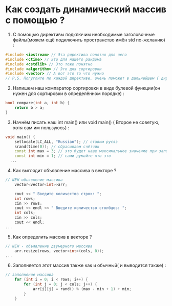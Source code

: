 # Как создать динамический массив с помощью <vector> ?
1. С помощью директивы подключим необходимые заголовочные файлы(можем ещё подключить пространство имён std по-желанию) :
```cpp
#include <iostream> // Эта директива понятно для чего
#include <ctime> // Это для нашего рандома
#include <cstdlib> // Это тоже понятно
#include <algorithm> // Это для сортировки
#include <vector> // А вот это то что нужно
// P.S. Погуглите по каждой директиве, очень поможет в дальнейшем ( директива это #include <...>)
```

2. Напишем наш компаратор сортировки в виде булевой функции(он нужен для сортировки в определённом порядке) :
```cpp
bool compare(int a, int b) {
    return b > a;
}
```

3. Начнём писать наш int main() или void main() ( Второе не советую, хотя сам им пользуюсь) : 
```cpp
void main() {
    setlocale(LC_ALL, "Russian"); // ставим русяз
    srand(time(0)); // сбрасываем счётчик
    const int max = 3; // это будет наше максимальное значение при заполнении массива
    const int min = 1; // сами думайте что это
  ...
```

4. Как выглядит объявление массива в векторе ?
```cpp
// NEW объявление массива
    vector<vector<int>>arr;

    cout << " Введите количество строк: ";
    int rows;
    cin >> rows;
    cout << endl << " Введите количество столбцов: ";
    int cols;
    cin >> cols;
    cout << endl;
...
```

5. Как определить массив в векторе ?
```cpp
// NEW - объявление двумерного массива
    arr.resize(rows, vector<int>(cols, 0));
...
```

6. Заполняется этот массив также как и обычный( и выводится также) :
```cpp
// заполнение массива
    for (int i = 0; i < rows; i++) {
        for (int j = 0; j < cols; j++) {
            arr[i][j] = rand() % (max - min + 1) + min;
        }
    }
```


